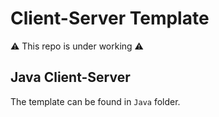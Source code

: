 # Client-Server Template

⚠️ This repo is under working ⚠️

## Java Client-Server

The template can be found in `Java` folder. 

